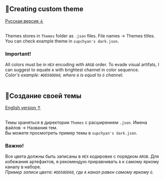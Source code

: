 ## 🎨Creating custom theme
[Русская версия ↓](#создание-своей-темы)
<br/><br/>

Themes stores in `Themes` folder as `.json` files. File names → Themes titles.
<br/>
You can check example theme in `supchyan's dark.json`.

### Important!
All colors must be in `HEX` encoding with `ARGB` order. To evade visual artifats, I can suggest to equate `A` with brightest channel in color sequence.
<br/>
_Color's example: `#DD50DD60`, where `A` is equal to `G` channel._
<br/><br/>

## 🎨Создание своей темы
[English version ↑](#creating-custom-theme)
<br/><br/>

Темы храняться в директории `Themes` с расширением `.json`. Имена файлов → Названия тем.
<br/>
Вы можете просмотреть пример темы в `supchyan's dark.json`.

### Важно!
Все цвета должны быть записаны в `HEX` кодировке с порядком `ARGB`. Для избежания артефактов, я рекомендую приравнивать `A` к самому яркому каналу в наборе.
<br/>
_Пример записи цвета: `#DD50DD60`, где `A` канал равен самому яркому `G`._
